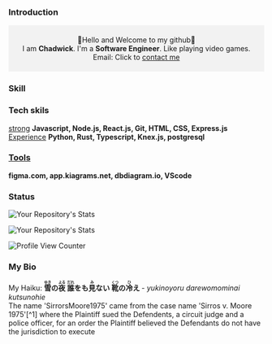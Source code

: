 ### Introduction

<div align="center" style="background-color: #f2f2f2; padding: 20px;">
👋Hello and Welcome to my github👋  <br>
I am <b>Chadwick</b>. I'm a <b>Software Engineer</b>. Like playing video games.  <br>
Email: Click to <a href="mailto:chadwickau@hotmail.com?subject=Github%20Job">contact me</a>  <br>
</div>

### Skill
<div>
<h3>Tech skils</h3>
<u>strong</u>
<strong>Javascript, Node.js, React.js, Git, HTML, CSS, Express.js</strong><br>
<u>Experience</u>
<strong>Python, Rust, Typescript, Knex.js, postgresql</strong><br>
<h3><u>Tools</u></h3>
<strong>figma.com, app.kiagrams.net, dbdiagram.io, VScode</strong><br>
</div>


### Status

![Your Repository's Stats](https://github-readme-stats.vercel.app/api?username=sirrorsmoore1975&show_icons=true)  

![Your Repository's Stats](https://github-readme-stats.vercel.app/api/top-langs/?username=sirrorsmoore1975&theme=blue-green)  

![Profile View Counter](https://komarev.com/ghpvc/?username=sirrorsmoore1975)



### My Bio
<div id="bio01">My Haiku:

<b>
<ruby>雪<rt>ゆき</rt></ruby>の<ruby>夜<rt>よる</rt></ruby> <ruby>誰<rt>だれ</rt></ruby>をも<ruby>見<rt>み</rt></ruby>ない <ruby>靴<rt>くつ</rt></ruby>の<ruby>冷<rt>ひ</rt></ruby>え
</b>
<i> - yukinoyoru darewomominai kutsunohie</i>


</div>  


<div class="bio2">The name 'SirrorsMoore1975' came from the case name 'Sirros v. Moore 1975'[^1] where the Plaintiff sued the Defendents, a circuit judge and a police officer, for an order the Plaintiff believed the Defendants do not have the jurisdiction to execute</div>

[^1]: Read case [online](https://swarb.co.uk/sirros-v-moore-ca-1974/)
